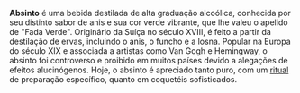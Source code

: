 **Absinto** é uma bebida destilada de alta graduação alcoólica, conhecida por seu distinto sabor de anis e sua cor verde vibrante, que lhe valeu o apelido de "Fada Verde". Originário da Suíça no século XVIII, é feito a partir da destilação de ervas, incluindo o anis, o funcho e a losna. Popular na Europa do século XIX e associada a artistas como Van Gogh e Hemingway, o absinto foi controverso e proibido em muitos países devido a alegações de efeitos alucinógenos. Hoje, o absinto é apreciado tanto puro, com um [ritual](obsidian://open?vault=Drinks&file=Curiosidades%2FRitual%20para%20tomar%20Absinto) de preparação específico, quanto em coquetéis sofisticados.